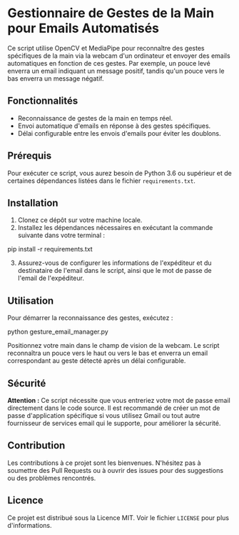 # Gestionnaire de Gestes de la Main pour Emails Automatisés

Ce script utilise OpenCV et MediaPipe pour reconnaître des gestes spécifiques de la main via la webcam d'un ordinateur et envoyer des emails automatiques en fonction de ces gestes. Par exemple, un pouce levé enverra un email indiquant un message positif, tandis qu'un pouce vers le bas enverra un message négatif.

## Fonctionnalités

- Reconnaissance de gestes de la main en temps réel.
- Envoi automatique d'emails en réponse à des gestes spécifiques.
- Délai configurable entre les envois d'emails pour éviter les doublons.

## Prérequis

Pour exécuter ce script, vous aurez besoin de Python 3.6 ou supérieur et de certaines dépendances listées dans le fichier `requirements.txt`.

## Installation

1. Clonez ce dépôt sur votre machine locale.
2. Installez les dépendances nécessaires en exécutant la commande suivante dans votre terminal :

pip install -r requirements.txt


3. Assurez-vous de configurer les informations de l'expéditeur et du destinataire de l'email dans le script, ainsi que le mot de passe de l'email de l'expéditeur.

## Utilisation

Pour démarrer la reconnaissance des gestes, exécutez :

python gesture_email_manager.py


Positionnez votre main dans le champ de vision de la webcam. Le script reconnaîtra un pouce vers le haut ou vers le bas et enverra un email correspondant au geste détecté après un délai configurable.

## Sécurité

**Attention :** Ce script nécessite que vous entreriez votre mot de passe email directement dans le code source. Il est recommandé de créer un mot de passe d'application spécifique si vous utilisez Gmail ou tout autre fournisseur de services email qui le supporte, pour améliorer la sécurité.

## Contribution

Les contributions à ce projet sont les bienvenues. N'hésitez pas à soumettre des Pull Requests ou à ouvrir des issues pour des suggestions ou des problèmes rencontrés.

## Licence

Ce projet est distribué sous la Licence MIT. Voir le fichier `LICENSE` pour plus d'informations.


